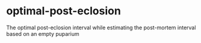# optimal-post-eclosion
The optimal post-eclosion interval while estimating the post-mortem interval based on an empty puparium
